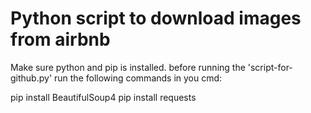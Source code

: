 # Python script to download images from airbnb

Make sure python and pip is installed. 
before running the 'script-for-github.py' run the following commands in you cmd:

pip install BeautifulSoup4
pip install requests

